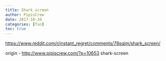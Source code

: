 ```yaml
---
title: Shark screen
author: PipisCrew
date: 2017-10-26
categories: [fun]
toc: true
---
```


https://www.reddit.com/r/instant_regret/comments/78sqjm/shark_screen/

origin - http://www.pipiscrew.com/?p=10653 shark-screen